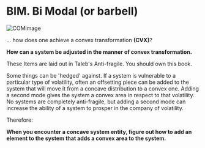 # BIM. Bi Modal (or barbell)

![COMimage](images/Bimodal.png)

... how does one achieve a convex transformation **(CVX)**?


**How can a system be adjusted in the manner of convex transformation.**


These Items are laid out in Taleb's Anti-fragile.  You should own this book.

Some things can be 'hedged' against. If a system is vulnerable to a particular type of volatility, often an offsetting piece can be added to the system that will move it from a concave distribution to a convex one. Adding a second mode gives the system a convex area in respect to that volatility.  No systems are completely anti-fragile, but adding a second mode can increase the ability of a system to prosper in the company of volatility.


Therefore:

**When you encounter a concave system entity, figure out how to add an element to the system that adds a convex area to the system.**
